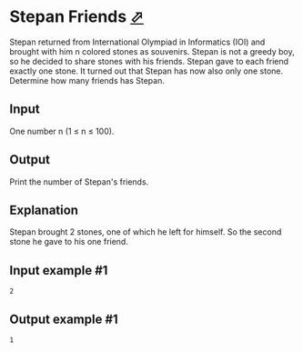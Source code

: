 # Stepan Friends [⬀](https://www.e-olymp.com/en/contests/9508/problems/83308)

Stepan returned from International Olympiad in Informatics (IOI) and brought with him n colored stones as souvenirs. Stepan is not a greedy boy, so he decided to share stones with his friends. Stepan gave to each friend exactly one stone. It turned out that Stepan has now also only one stone. Determine how many friends has Stepan.

## Input
One number n (1 ≤ n ≤ 100).

## Output
Print the number of Stepan's friends.

## Explanation
Stepan brought 2 stones, one of which he left for himself. So the second stone he gave to his one friend.

## Input example #1
```
2
```

## Output example #1
```
1
```
